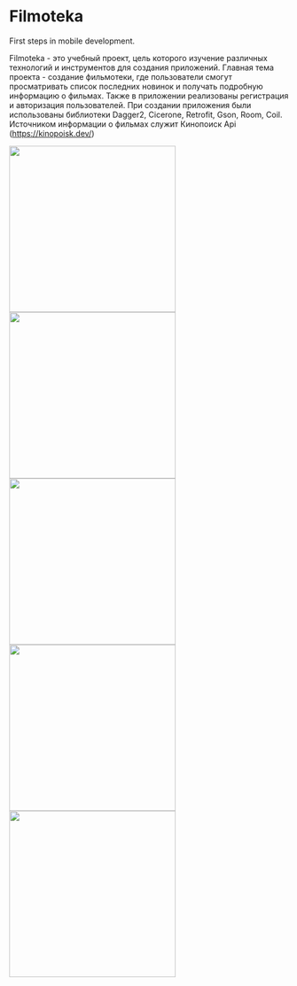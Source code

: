 # Filmoteka
First steps in mobile development.

Filmoteka - это учебный проект, цель которого изучение различных технологий и инструментов для создания приложений. Главная тема проекта - создание фильмотеки, где пользователи смогут просматривать список последних новинок и получать подробную информацию о фильмах. Также в приложении реализованы регистрация и авторизация пользователей. 
При создании приложения были использованы библиотеки Dagger2, Cicerone, Retrofit, Gson, Room, Coil. Источником информации о фильмах служит Кинопоиск Api (https://kinopoisk.dev/)

<img width="300"  src= "https://github.com/RekaEva/Internship/assets/104134879/5b1f6762-d5d6-4b3d-8553-12b890234359">
<img width="300"  src= "https://github.com/RekaEva/Internship/assets/104134879/bfce41d7-d74f-4e22-960b-bb4f6a65e830">
<img width="300"  src= "https://github.com/RekaEva/Internship/assets/104134879/44aabe5b-824c-48c3-a60e-234ca61c35a7">
<img width="300"  src= "https://github.com/RekaEva/Internship/assets/104134879/067086fe-7d0e-45e6-8260-c20992c6bb9d">
<img width="300"  src= "https://github.com/RekaEva/Internship/assets/104134879/a5654144-5f23-4b03-b61c-445b13d6dcfd">
